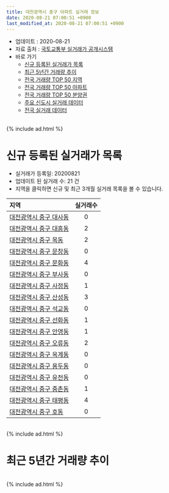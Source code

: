 ```yaml
---
title: 대전광역시 중구 아파트 실거래 정보
date: 2020-08-21 07:00:51 +0900
last_modified_at: 2020-08-21 07:00:51 +0900
---
```


* 업데이트 : 2020-08-21
* 자료 출처 : [국토교통부 실거래가 공개시스템](http://rt.molit.go.kr)
* 바로 가기
    * [신규 등록된 실거래가 목록](#신규-등록된-실거래가-목록)
    * [최근 5년간 거래량 추이](#최근-5년간-거래량-추이)
    * [전국 거래량 TOP 50 지역](https://inasie.github.io/apt-trade-info/최근-3개월-전국에서-가장-거래가-많이-발생한-지역)
    * [전국 거래량 TOP 50 아파트](https://inasie.github.io/apt-trade-info/최근-3개월-전국에서-가장-거래가-많이-발생한-아파트)
    * [전국 거래량 TOP 50 분양권](https://inasie.github.io/apt-trade-info/최근-3개월-전국에서-가장-거래가-많이-발생한-분양권)
    * [주요 신도시 실거래 데이터](https://inasie.github.io/apt-trade-info/주요-신도시)
    * [전국 실거래 데이터](https://inasie.github.io/apt-trade-info/전국)

<br>
{% include ad.html %}
<br>

# 신규 등록된 실거래가 목록
* 실거래가 등록일: 20200821
* 업데이트 된 실거래 수: 21 건
* 지역을 클릭하면 신규 및 최근 3개월 실거래 목록을 볼 수 있습니다.


|지역|실거래수|
|:---|:---:|
|[대전광역시 중구 대사동](https://inasie.github.io/apt-trade-info/대전광역시-중구-대사동)|0|
|[대전광역시 중구 대흥동](https://inasie.github.io/apt-trade-info/대전광역시-중구-대흥동)|2|
|[대전광역시 중구 목동](https://inasie.github.io/apt-trade-info/대전광역시-중구-목동)|2|
|[대전광역시 중구 문창동](https://inasie.github.io/apt-trade-info/대전광역시-중구-문창동)|0|
|[대전광역시 중구 문화동](https://inasie.github.io/apt-trade-info/대전광역시-중구-문화동)|4|
|[대전광역시 중구 부사동](https://inasie.github.io/apt-trade-info/대전광역시-중구-부사동)|0|
|[대전광역시 중구 사정동](https://inasie.github.io/apt-trade-info/대전광역시-중구-사정동)|1|
|[대전광역시 중구 산성동](https://inasie.github.io/apt-trade-info/대전광역시-중구-산성동)|3|
|[대전광역시 중구 석교동](https://inasie.github.io/apt-trade-info/대전광역시-중구-석교동)|0|
|[대전광역시 중구 선화동](https://inasie.github.io/apt-trade-info/대전광역시-중구-선화동)|1|
|[대전광역시 중구 안영동](https://inasie.github.io/apt-trade-info/대전광역시-중구-안영동)|1|
|[대전광역시 중구 오류동](https://inasie.github.io/apt-trade-info/대전광역시-중구-오류동)|2|
|[대전광역시 중구 옥계동](https://inasie.github.io/apt-trade-info/대전광역시-중구-옥계동)|0|
|[대전광역시 중구 용두동](https://inasie.github.io/apt-trade-info/대전광역시-중구-용두동)|0|
|[대전광역시 중구 유천동](https://inasie.github.io/apt-trade-info/대전광역시-중구-유천동)|0|
|[대전광역시 중구 중촌동](https://inasie.github.io/apt-trade-info/대전광역시-중구-중촌동)|1|
|[대전광역시 중구 태평동](https://inasie.github.io/apt-trade-info/대전광역시-중구-태평동)|4|
|[대전광역시 중구 호동](https://inasie.github.io/apt-trade-info/대전광역시-중구-호동)|0|


<br>
{% include ad.html %}
<br>

# 최근 5년간 거래량 추이


<div style="width:100%;">
    <canvas id="deal_progress" height="200"></canvas>
</div>

<script>
new Chart(document.getElementById("deal_progress"), {
    type: 'line',
    data: {
        labels: ['201508','201509','201510','201511','201512','201601','201602','201603','201604','201605','201606','201607','201608','201609','201610','201611','201612','201701','201702','201703','201704','201705','201706','201707','201708','201709','201710','201711','201712','201801','201802','201803','201804','201805','201806','201807','201808','201809','201810','201811','201812','201901','201902','201903','201904','201905','201906','201907','201908','201909','201910','201911','201912','202001','202002','202003','202004','202005','202006','202007','202008'],
        datasets: [{
            label: '매매',
            pointRadius: 1,
            data: [246, 275, 328, 291, 276, 230, 227, 266, 226, 226, 266, 279, 244, 305, 357, 262, 214, 216, 293, 327, 250, 211, 256, 269, 250, 322, 223, 286, 252, 255, 229, 321, 209, 229, 203, 179, 224, 277, 390, 259, 184, 220, 237, 270, 294, 359, 324, 385, 365, 391, 467, 494, 531, 399, 420, 310, 259, 506, 539, 202, 122],
            borderColor: "rgba(255, 201, 14, 1)",
            backgroundColor: "rgba(255, 201, 14, 0.5)",
            fill: false,
            lineTension: 0
        },{
            label: '전월세',
            pointRadius: 1,
            data: [182, 186, 201, 176, 194, 196, 220, 187, 152, 164, 130, 151, 145, 156, 200, 175, 207, 199, 222, 219, 168, 170, 177, 167, 175, 203, 171, 179, 202, 236, 190, 240, 183, 182, 160, 161, 149, 156, 225, 192, 214, 284, 227, 269, 238, 193, 187, 219, 202, 220, 272, 242, 279, 306, 337, 252, 231, 199, 215, 194, 44],
            borderColor: "rgba(0, 141, 185, 1)",
            backgroundColor: "rgba(0, 141, 185, 0.5)",
            fill: false,
            lineTension: 0
        }
        ]
    },
    options: {
        responsive: true,
        title: {
            display: false
        },
        tooltips: {
            mode: 'index',
            intersect: false
        },
        hover: {
            mode: 'nearest',
            intersect: true
        },
        scales: {
            xAxes: [{
                display: true,
                scaleLabel: {
                    display: true,
                    labelString: '년/월'
                }
            }],
            yAxes: [{
                display: true,
                ticks: {
                    suggestedMin: 0,
                },
                scaleLabel: {
                    display: true,
                    labelString: '실거래 수'
                }
            }]
        }
    }
});

</script>


<br>
{% include ad.html %}
<br>

